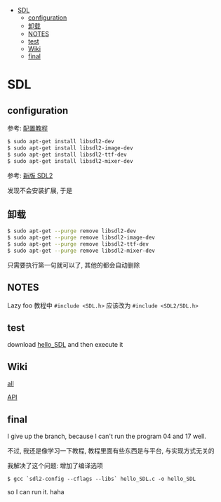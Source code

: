 - [SDL](#sdl)
  - [configuration](#configuration)
  - [卸载](#卸载)
  - [NOTES](#notes)
  - [test](#test)
  - [Wiki](#wiki)
  - [final](#final)

# SDL

## configuration

参考: [配置教程](https://lazyfoo.net/tutorials/SDL/01_hello_SDL/windows/mingw/index.php)

```bash
$ sudo apt-get install libsdl2-dev
$ sudo apt-get install libsdl2-image-dev
$ sudo apt-get install libsdl2-ttf-dev
$ sudo apt-get install libsdl2-mixer-dev
```

参考: [新版 SDL2](https://wiki.libsdl.org/Installation)

发现不会安装扩展, 于是

## 卸载

```bash
$ sudo apt-get --purge remove libsdl2-dev
$ sudo apt-get --purge remove libsdl2-image-dev
$ sudo apt-get --purge remove libsdl2-ttf-dev
$ sudo apt-get --purge remove libsdl2-mixer-dev
```

只需要执行第一句就可以了, 其他的都会自动删除

## NOTES

Lazy foo 教程中 `#include <SDL.h>` 应该改为 `#include <SDL2/SDL.h>`

## test

download [hello_SDL](https://lazyfoo.net/tutorials/SDL/01_hello_SDL/01_hello_SDL.zip)
and then execute it

## Wiki

[all](https://wiki.libsdl.org/)

[API](https://wiki.libsdl.org/APIByCategory)

## final

I give up the branch, because I can't run the program 04 and 17 well.

不过, 我还是像学习一下教程, 教程里面有些东西是与平台, 与实现方式无关的

我解决了这个问题: 增加了编译选项

```shell
$ gcc `sdl2-config --cflags --libs` hello_SDL.c -o hello_SDL
```

so I can run it. haha
